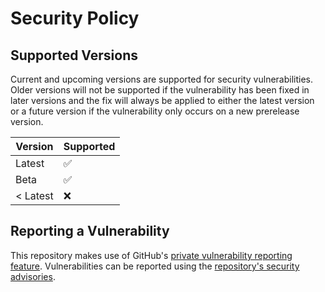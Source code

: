 # Security Policy

## Supported Versions

Current and upcoming versions are supported for security vulnerabilities. 
Older versions will not be supported if the vulnerability has been fixed in later versions and the fix will always be applied to either the latest version or a future version if the vulnerability only occurs on a new prerelease version.

| Version  | Supported          |
| -------  | ------------------ |
| Latest   | :white_check_mark: |
| Beta     | :white_check_mark: |
| < Latest | :x:                |

## Reporting a Vulnerability

This repository makes use of GitHub's [private vulnerability reporting feature](https://docs.github.com/en/code-security/security-advisories/guidance-on-reporting-and-writing/privately-reporting-a-security-vulnerability). 
Vulnerabilities can be reported using the [repository's security advisories](https://github.com/capitec/ml-decision-engine/security/advisories/new).